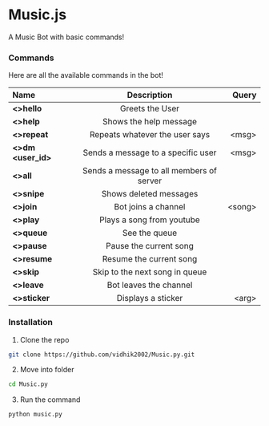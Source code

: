 # Music.js
A Music Bot with basic commands!

### Commands

Here are all the available commands in the bot!


|      Name      |              Description                   | Query        |
|:---------------|:------------------------------------------:|-------------:|
|  **<>hello**   |            Greets the User                 |              |
|  **<>help**    |            Shows the help message          |              |
|  **<>repeat**  |      Repeats whatever the user says        |  \<msg>      |      
|**<>dm <user_id>**|     Sends a message to a specific user   |  \<msg>      |
|  **<>all**     |  Sends a message to all members of server  |              | 
|  **<>snipe**   |        Shows deleted messages              |              |
|  **<>join**    |         Bot joins a channel                |  \<song>     |
|  **<>play**    |        Plays a song from youtube           |              |
|  **<>queue**   |             See the queue                  |              |
|  **<>pause**   |         Pause the current song             |              |
|  **<>resume**  |        Resume the current song             |              |
|  **<>skip**    |        Skip to the next song in queue      |              |
|  **<>leave**   |         Bot leaves the channel             |              |
|  **<>sticker** |           Displays a sticker               |  \<arg>      

### Installation

1. Clone the repo
```sh
git clone https://github.com/vidhik2002/Music.py.git
```
2. Move into folder
```sh
cd Music.py
```
3. Run the command
```sh
python music.py
```
